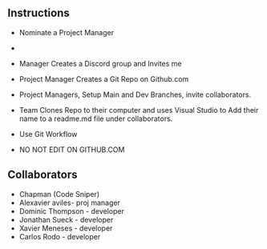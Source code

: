 ## Instructions
- Nominate a Project Manager
- 

- Manager Creates a Discord group and Invites me

- Project Manager Creates a Git Repo on Github.com

- Project Managers, Setup Main and Dev Branches, invite collaborators.

- Team Clones Repo to their computer and uses Visual Studio to Add their name to a readme.md file under collaborators.

- Use Git Workflow

- NO NOT EDIT ON GITHUB.COM

## Collaborators

- Chapman (Code Sniper)
- Alexavier aviles- proj manager
- Dominic Thompson - developer
- Jonathan Sueck - developer
- Xavier Meneses - developer
- Carlos Rodo - developer
